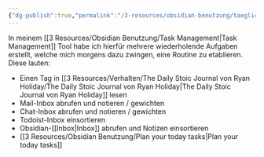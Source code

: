 ```yaml
---
{"dg-publish":true,"permalink":"/3-resources/obsidian-benutzung/taeglicher-ablauf/","noteIcon":"","created":"2024-04-14T11:21:07.773+02:00","updated":"2024-04-15T08:30:16.292+02:00"}
---
```



In meinem [[3 Resources/Obsidian Benutzung/Task Management\|Task Management]] Tool habe ich hierfür mehrere wiederholende Aufgaben erstellt, welche mich morgens dazu zwingen, eine Routine zu etablieren. Diese lauten:

- Einen Tag in [[3 Resources/Verhalten/The Daily Stoic Journal von Ryan Holiday/The Daily Stoic Journal von Ryan Holiday\|The Daily Stoic Journal von Ryan Holiday]] lesen
- Mail-Inbox abrufen und notieren / gewichten
- Chat-Inbox abrufen und notieren / gewichten
- Todoist-Inbox einsortieren
- Obsidian-[[Inbox\|Inbox]] abrufen und Notizen einsortieren
- [[3 Resources/Obsidian Benutzung/Plan your today tasks\|Plan your today tasks]]

